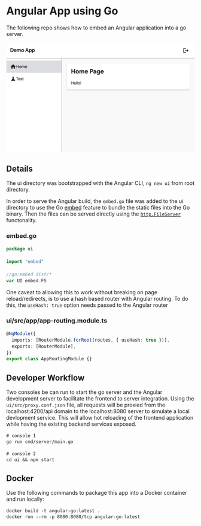 # Angular App using Go

The following repo shows how to embed an Angular application into a go server.

![Demo Screenshot](./assets/screenshot.png)

## Details

The ui directory was bootstrapped with the Angular CLI, `ng new ui` from root directory.

In order to serve the Angular build, the `embed.go` file was added to the ui directory to use the Go [embed](https://pkg.go.dev/embed) feature to bundle the static files into the Go binary. Then the files can be served directly using the [`http.FileServer`](https://pkg.go.dev/net/http#FileServer) functonality.

### embed.go

```go
package ui

import "embed"

//go:embed dist/*
var UI embed.FS
```

One caveat to allowing this to work without breaking on page reload/redirects, is to use a hash based router with Angular routing. To do this, the `useHash: true` option needs passed to the Angular router

### ui/src/app/app-routing.module.ts

```typescript
@NgModule({
  imports: [RouterModule.forRoot(routes, { useHash: true })],
  exports: [RouterModule],
})
export class AppRoutingModule {}
```

## Developer Workflow

Two consoles be can run to start the go server and the Angular development server to facilitate the frontend to server integration. Using the `ui/src/proxy.conf.json` file, all requests will be proxied from the localhost:4200/api domain to the localhost:8080 server to simulate a local devlopment service. This will allow hot reloading of the frontend application while having the existing backend services exposed.

```console
# console 1
go run cmd/server/main.go

# console 2
cd ui && npm start
```

## Docker

Use the following commands to package this app into a Docker container and run locally:

```console
docker build -t angular-go:latest .
docker run --rm -p 8080:8080/tcp angular-go:latest
```
